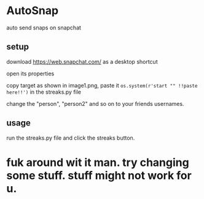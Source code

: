 # AutoSnap
auto send snaps on snapchat

## setup
download https://web.snapchat.com/ as a desktop shortcut

open its properties

copy target as shown in image1.png, paste it `os.system(r'start "" !!paste here!!')` in the streaks.py file

change the "person", "person2" and so on to your friends usernames.

## usage
run the streaks.py file and click the streaks button.

# fuk around wit it man. try changing some stuff. stuff might not work for u.
